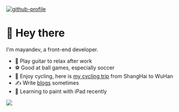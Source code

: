 [![github-profile](https://mayandev.oss-cn-hangzhou.aliyuncs.com/uPic/github-profile.svg)](https://www.calligrapher.ai/)

# 👋 Hey there

I'm mayandev, a front-end developer.

- 🎸 Play guitar to relax after work
- ⚽️ Good at ball games, especially soccer
- 🚴 Enjoy cycling, here is [my cycling trip](https://mayandev.top/cycling/) from ShangHai to WuHan
- ✍️ Write [blogs](https://mayandev.top) sometimes
- 🎨  Learning to paint with iPad recently


<img src="https://github-readme-stats.vercel.app/api?username=mayandev"/>
